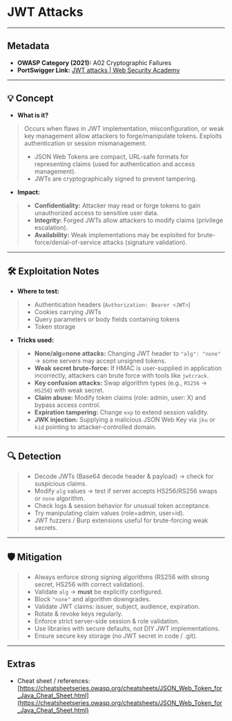 # JWT Attacks

---

## Metadata
- **OWASP Category (2021):** A02 Cryptographic Failures  
- **PortSwigger Link:** [JWT attacks | Web Security Academy](https://portswigger.net/web-security/jwt)

---

## 💡 Concept
- **What is it?**  
> Occurs when flaws in JWT implementation, misconfiguration, or weak key management allow attackers to forge/manipulate tokens. Exploits authentication or session mismanagement.  
> * JSON Web Tokens are compact, URL-safe formats for representing claims (used for authentication and access management).  
> * JWTs are cryptographically signed to prevent tampering.

- **Impact:**  
> - **Confidentiality:** Attacker may read or forge tokens to gain unauthorized access to sensitive user data.  
> - **Integrity:** Forged JWTs allow attackers to modify claims (privilege escalation).  
> - **Availability:** Weak implementations may be exploited for brute-force/denial-of-service attacks (signature validation).  

---

## 🛠 Exploitation Notes
- **Where to test:**  
> - Authentication headers (`Authorization: Bearer <JWT>`)  
> - Cookies carrying JWTs  
> - Query parameters or body fields containing tokens  
> - Token storage  

- **Tricks used:**  
> - **None/alg=none attacks:** Changing JWT header to `"alg": "none"` → some servers may accept unsigned tokens.  
> - **Weak secret brute-force:** If HMAC is user-supplied in application incorrectly, attackers can brute force with tools like `jwtcrack`.  
> - **Key confusion attacks:** Swap algorithm types (e.g., `RS256` → `HS256`) with weak secret.  
> - **Claim abuse:** Modify token claims (role: admin, user: X) and bypass access control.  
> - **Expiration tampering:** Change `exp` to extend session validity.  
> - **JWK injection:** Supplying a malicious JSON Web Key via `jku` or `kid` pointing to attacker-controlled domain.  

---

## 🔍 Detection
> - Decode JWTs (Base64 decode header & payload) → check for suspicious claims.  
> - Modify `alg` values → test if server accepts HS256/RS256 swaps or `none` algorithm.  
> - Check logs & session behavior for unusual token acceptance.  
> - Try manipulating claim values (role=admin, user=id).  
> - JWT fuzzers / Burp extensions useful for brute-forcing weak secrets.  

---

## 🛡 Mitigation
> - Always enforce strong signing algorithms (RS256 with strong secret, HS256 with correct validation).  
> - Validate `alg` → **must** be explicitly configured.  
> - Block `"none"` and algorithm downgrades.  
> - Validate JWT claims: issuer, subject, audience, expiration.  
> - Rotate & revoke keys regularly.  
> - Enforce strict server-side session & role validation.  
> - Use libraries with secure defaults, not DIY JWT implementations.  
> - Ensure secure key storage (no JWT secret in code / .git).  

---

## Extras
- Cheat sheet / references: [https://cheatsheetseries.owasp.org/cheatsheets/JSON_Web_Token_for_Java_Cheat_Sheet.html](https://cheatsheetseries.owasp.org/cheatsheets/JSON_Web_Token_for_Java_Cheat_Sheet.html)

